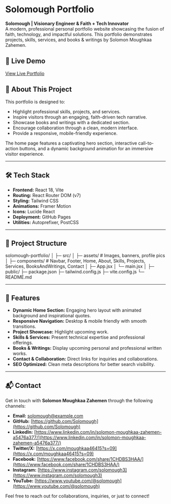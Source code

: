# Solomough Portfolio

**Solomough | Visionary Engineer & Faith + Tech Innovator**  
A modern, professional personal portfolio website showcasing the fusion of faith, technology, and impactful solutions. This portfolio demonstrates projects, skills, services, and books & writings by Solomon Moughkaa Zahemen.

## 🌟 Live Demo
[View Live Portfolio](https://Solomough.github.io/solomough-portfolio)

## 🎯 About This Project
This portfolio is designed to:

- Highlight professional skills, projects, and services.
- Inspire visitors through an engaging, faith-driven tech narrative.
- Showcase books and writings with a dedicated section.
- Encourage collaboration through a clean, modern interface.
- Provide a responsive, mobile-friendly experience.

The home page features a captivating hero section, interactive call-to-action buttons, and a dynamic background animation for an immersive visitor experience.

---

## 🛠 Tech Stack

- **Frontend:** React 18, Vite
- **Routing:** React Router DOM (v7)
- **Styling:** Tailwind CSS
- **Animations:** Framer Motion
- **Icons:** Lucide React
- **Deployment:** GitHub Pages
- **Utilities:** Autoprefixer, PostCSS

---

## 📂 Project Structure

solomough-portfolio/ │ ├─ src/ │  ├─ assets/          # Images, banners, profile pics │  ├─ components/      # Navbar, Footer, Home, About, Skills, Projects, Services, BooksAndWritings, Contact │  ├─ App.jsx │  └─ main.jsx │ ├─ public/ ├─ package.json ├─ tailwind.config.js ├─ vite.config.js └─ README.md

---

## 🚀 Features

- **Dynamic Home Section:** Engaging hero layout with animated background and inspirational quotes.  
- **Responsive Navigation:** Desktop & mobile friendly with smooth transitions.  
- **Project Showcase:** Highlight upcoming work.  
- **Skills & Services:** Present technical expertise and professional offerings.  
- **Books & Writings:** Display upcoming personal and professional written works.  
- **Contact & Collaboration:** Direct links for inquiries and collaborations.  
- **SEO Optimized:** Clean meta descriptions for better search visibility.  

---

## 📬 Contact

Get in touch with **Solomon Moughkaa Zahemen** through the following channels:

- **Email:** [solomough@example.com](mailto:zahemenmoughkaa@gmail.com)  
- **GitHub:** [https://github.com/Solomough](https://github.com/Solomough)  
- **LinkedIn:** [https://www.linkedin.com/in/solomon-moughkaa-zahemen-a5476a377/](https://www.linkedin.com/in/solomon-moughkaa-zahemen-a5476a377/)  
- **Twitter/X:** [https://x.com/moughkaa46415?s=09](https://x.com/moughkaa46415?s=09)  
- **Facebook:** [https://www.facebook.com/share/1CHDBS3HAA/](https://www.facebook.com/share/1CHDBS3HAA/)  
- **Instagram:** [https://www.instagram.com/solomough3](https://www.instagram.com/solomough3)  
- **YouTube:** [https://www.youtube.com/@solomough](https://www.youtube.com/@solomough)

Feel free to reach out for collaborations, inquiries, or just to connect!
